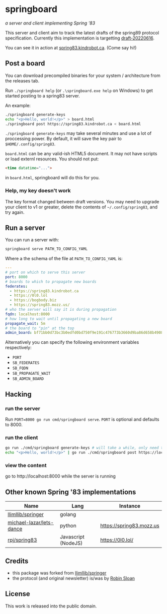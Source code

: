 # springboard

_a server and client implementing Spring '83_

This server and client aim to track the latest drafts of the spring89 protocol specification.
Currently this implementation is targetting [draft-20220616](https://github.com/robinsloan/spring-83-spec/blob/main/draft-20220616.md).

You can see it in action at [spring83.kindrobot.ca](https://spring83.kindrobot.ca). (Come say hi!)

## Post a board

You can download precompiled binaries for your system / architecture from the releases tab.

Run `./springboard help` (or `.\springboard.exe help` on Windows) to get started posting to a spring83 server.

An example:

```bash
./springboard generate-keys
echo "<p>Hello, world!</p>" > board.html
./springboard post https://spring83.kindrobot.ca < board.html
```

`./springboard generate-keys` may take several minutes and use a lot of proccessing power.
By default, it will save the key pair to `$HOME/.config/spring83`. 

`board.html` can be any valid-ish HTML5 document. It may not have scripts or
load externl resources. You should not put:

```html
<time datatime="...">
```

in `board.html`, springboard will do this for you.

### Help, my key doesn't work

The key format changed between draft versions. You may need to upgrade your client to v1 or greater, delete the contents of `~/.config/spring83`, and try again.

## Run a server

You can run a server with:

```bash
springboard serve PATH_TO_CONFIG_YAML
```

Where a the schema of the file at `PATH_TO_CONFIG_YAML` is:

```yaml
---
# port on which to serve this server
port: 8000
# boards to which to propagate new boards
federates:
  - https://spring83.kindrobot.ca
  - https://0l0.lol
  - https://bogbody.biz
  - https://spring83.mozz.us/
# who the server will say it is during propagation
fqdn: localhost:8000
# how long to wait until propagating a new board
propagate_wait: 5m
# the board to "pin" at the top
admin_board: bf71bb0d73bc3b0edfd0bd750f9e191c476773b3660d9ba86d658b49083e0623
```

Alternatively you can specify the following environment variables respectively:

* `PORT`
* `SB_FEDERATES`
* `SB_FQDN`
* `SB_PROPAGATE_WAIT`
* `SB_ADMIN_BOARD`

## Hacking

### run the server

Run `PORT=8000 go run cmd/springboard serve`.  `PORT` is optional and defaults to 8000.

### run the client

```bash
go run ./cmd/springboard generate-keys # will take a while, only need to run once
echo "<p>Hello, world!</p>" | go run ./cmd/springboard post https://localhost:8000
```

### view the content

go to http://localhost:8000 while the server is running

## Other known Spring '83 implementations
| Name                       | Lang                | Instance                 |
| -------------------------- | ------------------- | -------------------------|
| [llimllib/springer]        | golang              |                          |
| [michael-lazar/lets-dance] | python              | https://spring83.mozz.us |
| [rpj/spring83]             | Javascript (NodeJS) | https://0l0.lol/         |

## Credits

- this package was forked from [llimllib/springer](https://github.com/llimllib/springer/)
- the protocol (and original newsletter) is/was by [Robin Sloan](https://www.robinsloan.com/lab/specifying-spring-83/)

## License

This work is released into the public domain.

[llimllib/springer]: https://github.com/llimllib/springer
[michael-lazar/lets-dance]: https://github.com/michael-lazar/lets-dance
[rpj/spring83]: https://github.com/rpj/spring83
